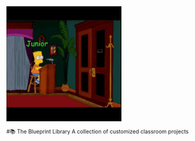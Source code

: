 <div align="left">
  <img src="./readme_src/media/githubgif0.gif" width="300">
</div>

#📚 The Blueprint Library
A collection of customized classroom projects

